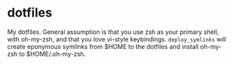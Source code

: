 # dotfiles

My dotfiles. General assumption is that you use zsh as your primary shell,
with oh-my-zsh, and that you love vi-style keybindings. `deploy_symlinks` will
create eponymous symlinks from $HOME to the dotfiles and install oh-my-zsh to
$HOME/.oh-my-zsh.
